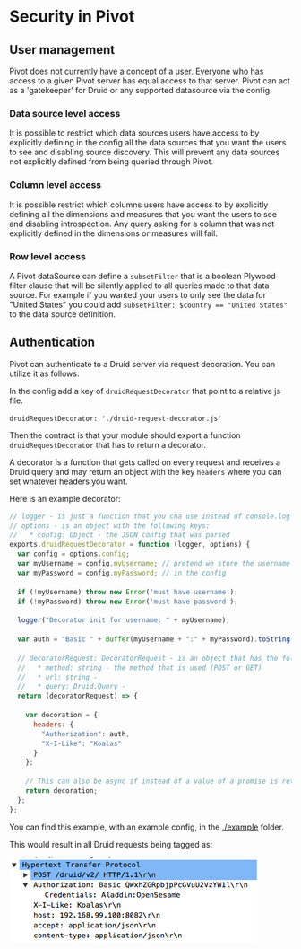 # Security in Pivot

## User management

Pivot does not currently have a concept of a user. Everyone who has access to a given Pivot server has equal access to that server.
Pivot can act as a 'gatekeeper' for Druid or any supported datasource via the config.

### Data source level access

It is possible to restrict which data sources users have access to by explicitly defining in the config all the data sources that you want the users to see and disabling source discovery.
This will prevent any data sources not explicitly defined from being queried through Pivot.

### Column level access

It is possible restrict which columns users have access to by explicitly defining all the dimensions and measures that you want the users to see and disabling introspection.
Any query asking for a column that was not explicitly defined in the dimensions or measures will fail.

### Row level access

A Pivot dataSource can define a `subsetFilter` that is a boolean Plywood filter clause that will be silently applied to all queries made to that data source.
For example if you wanted your users to only see the data for "United States" you could add `subsetFilter: $country == "United States"` to the data source definition.


## Authentication

Pivot can authenticate to a Druid server via request decoration. You can utilize it as follows:

In the config add a key of `druidRequestDecorator` that point to a relative js file.

`druidRequestDecorator: './druid-request-decorator.js'`

Then the contract is that your module should export a function `druidRequestDecorator` that has to return a decorator.
 
A decorator is a function that gets called on every request and receives a Druid query and may return an object with the
key `headers` where you can set whatever headers you want.

Here is an example decorator:

```javascript
// logger - is just a function that you cna use instead of console.log to have your logs included with the Pivot logs
// options - is an object with the following keys:
//   * config: Object - the JSON config that was parsed
exports.druidRequestDecorator = function (logger, options) {
  var config = options.config;
  var myUsername = config.myUsername; // pretend we store the username and password
  var myPassword = config.myPassword; // in the config

  if (!myUsername) throw new Error('must have username');
  if (!myPassword) throw new Error('must have password');

  logger("Decorator init for username: " + myUsername);

  var auth = "Basic " + Buffer(myUsername + ":" + myPassword).toString('base64');

  // decoratorRequest: DecoratorRequest - is an object that has the following keys:
  //   * method: string - the method that is used (POST or GET)
  //   * url: string -
  //   * query: Druid.Query -
  return (decoratorRequest) => {
    
    var decoration = {
      headers: {
        "Authorization": auth,
        "X-I-Like": "Koalas"
      }
    };

    // This can also be async if instead of a value of a promise is returned.
    return decoration;
  };
};
```

You can find this example, with an example config, in the [./example](./example/request-decoration) folder.

This would result in all Druid requests being tagged as:

![decoration example](./example/request-decoration/result.png)
